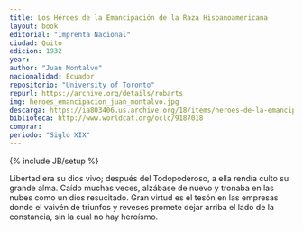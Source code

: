 ```yaml
---
title: Los Héroes de la Emancipación de la Raza Hispanoamericana
layout: book
editorial: "Imprenta Nacional"
ciudad: Quito
edicion: 1932
year: 
author: "Juan Montalvo"
nacionalidad: Ecuador
repositorio: "University of Toronto"
repurl: https://archive.org/details/robarts
img: heroes_emancipacion_juan_montalvo.jpg
descarga: https://ia803406.us.archive.org/18/items/heroes-de-la-emancipacion-juan-montalvo/H%C3%A9roes%20de%20la%20Emancipaci%C3%B3n%20-%20Juan%20Montalvo.pdf
biblioteca: http://www.worldcat.org/oclc/9187018
comprar: 
periodo: "Siglo XIX"
---
```

{% include JB/setup %}

Libertad era su dios vivo; después del Todopoderoso, a ella rendía culto su grande alma. Caído muchas veces, alzábase de nuevo y tronaba en las nubes como un dios resucitado. Gran virtud es el tesón en las empresas donde el vaivén de triunfos y reveses promete dejar arriba el lado de la constancia, sin la cual no hay heroísmo.
